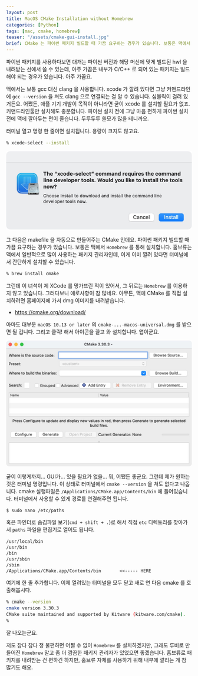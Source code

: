 ```yaml
---
layout: post
title: MacOS CMake Installation without Homebrew
categories: [Python]
tags: [mac, cmake, homebrew]
teaser: "/assets/cmake-gui-install.jpg"
brief: CMake 는 파이썬 패키지 빌드할 때 가끔 요구하는 경우가 있습니다. 보통은 맥에서 Homebrew 를 통해 설치하는데, 저는 Homebrew 를 사용하지 않기 때문에 직접 설치해봤습니다. 맥용 CMake 를 내려받은 뒤 paths 에 등록해주면 됩니다.
---
```


파이썬 패키지를 사용하다보면 대개는 파이썬 버전과 해당 머신에 맞게 빌드된 hwl 을 내려받는 선에서 쓸 수 있는데, 아주 가끔은 내부가 C/C++ 로 되어 있는 패키지는 빌드해야 되는 경우가 있습니다. 아주 가끔요.

맥에서는 보통 gcc 대신 clang 을 사용합니다. xcode 가 깔려 있다면 그냥 커맨드라인에 `gcc --version` 을 쳐도 clang 으로 연결되는 걸 알 수 있습니다. 심볼릭이 걸려 있거든요. 어쨌든, 애플 기기 개발이 목적이 아니라면 굳이 xcode 를 설치할 필요가 없죠. 커맨드라인툴만 설치해도 충분합니다. 파이썬 설치 전에 그냥 마음 편하게 파이썬 설치 전에 맥에 깔아두는 편이 졸습니다. 두루두루 쓸모가 많을 테니까요.

터미널 열고 명령 한 줄이면 설치됩니다. 용량이 크지도 않고요.

```bash
% xcode-select --install
```

![Xcode Command Line Tools Install](/assets/xcode-command-line-tools-install.jpg)

그 다음은 makefile 을 자동으로 만들어주는 CMake 인데요. 파이썬 패키지 빌드할 때 가끔 요구하는 경우가 있습니다. 보통은 맥에서 `Homebrew` 를 통해 설치합니다. 홈브류는 맥에서 일반적으로 많이 사용하는 패키지 관리자인데, 이게 이미 깔려 있다면 터미널에서 간단하게 설치할 수 있습니다.

```bash
% brew install cmake
```

그런데 이 녀석이 제 XCode 를 망가뜨린 적이 있어서, 그 뒤로는 `Homebrew` 를 이용하지 않고 있습니다. 그러다보니 애로사항이 참 많네요. 아무튼, 맥에 CMake 를 직접 설치하려면 홈페이지에 가서 dmg 이미지를 내려받습니다.

* https://cmake.org/download/

아마도 대부분 `macOS 10.13 or later` 의 `cmake-...-macos-universal.dmg` 를 받으면 될 겁니다. 그리고 클릭! 해서 아이콘을 끌고 와 설치합니다. 앱이군요.

![CMake GUI](/assets/cmake-gui.jpg)

굳이 이렇게까지... GUI가... 있을 필요가 없을... 뭐, 어쨌든 좋군요. 그런데 제가 원하는 것은 터미널 명령입니다. 이 상태로 터미널에서 `cmake --version` 을 쳐도 없다고 나옵니다. cmake 실행파일은 `/Applications/CMake.app/Contents/bin` 에 들어있습니다. 터미널에서 사용할 수 있게 경로를 연결해주면 됩니다.

```bash
$ sudo nano /etc/paths
```

혹은 파인더로 숨김파일 보기(`cmd + shift + .`)로 해서 직접 `etc` 디렉토리를 찾아가서 `paths` 파일을 편집기로 열어도 됩니다.

```
/usr/local/bin
/usr/bin
/bin
/usr/sbin
/sbin
/Applications/CMake.app/Contents/bin       <<----- HERE
```

여기에 한 줄 추가합니다. 이제 열려있는 터미널을 모두 닫고 새로 연 다음 cmake 를 호출해봅시다.

```bash
% cmake --version
cmake version 3.30.3
CMake suite maintained and supported by Kitware (kitware.com/cmake).
%
```

잘 나오는군요.

저도 참다 참다 정 불편하면 어쩔 수 없이 `Homebrew` 를 설치하겠지만, 그래도 루비로 만들어진 `Homebrew` 말고 좀 더 깜끔한 패키지 관리자가 있었으면 좋겠습니다. 홈브류로 패키지를 내려받는 건 편하긴 하지만, 홈브류 자체를 사용하기 위해 내부에 깔리는 게 참 많기도 해요.

